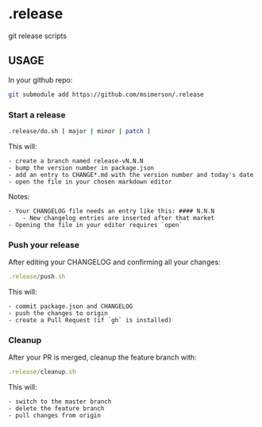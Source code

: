 # .release

git release scripts


## USAGE

In your github repo:

```sh
git submodule add https://github.com/msimerson/.release
```

### Start a release

```sh
.release/do.sh [ major | minor | patch ]
```

This will:

    - create a branch named release-vN.N.N
    - bump the version number in package.json
    - add an entry to CHANGE*.md with the version number and today's date
    - open the file in your chosen markdown editor

Notes:

    - Your CHANGELOG file needs an entry like this: #### N.N.N
        - New changelog entries are inserted after that market
    - Opening the file in your editor requires `open`


### Push your release

After editing your CHANGELOG and confirming all your changes:

```js
.release/push.sh
```

This will:

    - commit package.json and CHANGELOG
    - push the changes to origin
    - create a Pull Request (if `gh` is installed)

### Cleanup

After your PR is merged, cleanup the feature branch with:

```js
.release/cleanup.sh
```

This will:

    - switch to the master branch
    - delete the feature branch
    - pull changes from origin
